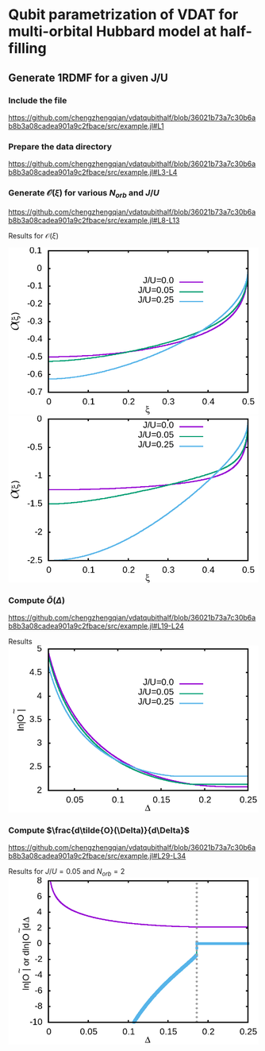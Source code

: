 # Qubit parametrization of VDAT for multi-orbital Hubbard model at half-filling

## Generate 1RDMF for a given J/U

### Include the file
https://github.com/chengzhengqian/vdatqubithalf/blob/36021b73a7c30b6ab8b3a08cadea901a9c2fbace/src/example.jl#L1

### Prepare the data directory 
https://github.com/chengzhengqian/vdatqubithalf/blob/36021b73a7c30b6ab8b3a08cadea901a9c2fbace/src/example.jl#L3-L4

### Generate $`\mathcal{O}(\xi)`$ for various $`N_{orb}`$ and  $`J/U`$
https://github.com/chengzhengqian/vdatqubithalf/blob/36021b73a7c30b6ab8b3a08cadea901a9c2fbace/src/example.jl#L8-L13

Results for $`\mathcal{O}(\xi)`$ 

![plot](./src/gene_plots/plot_xi_O_norb2_JU_0.0%200.05%200.25.png?raw=true)
![plot](./src/gene_plots/plot_xi_O_norb5_JU_0.0%200.05%200.25.png?raw=true)

### Compute $`\tilde{O}(\Delta)`$
https://github.com/chengzhengqian/vdatqubithalf/blob/36021b73a7c30b6ab8b3a08cadea901a9c2fbace/src/example.jl#L19-L24

Results
![plot](./src/gene_plots/plot_tildeO_Delta_norb2_JU_0.0%200.05%200.25.png?raw=true)

### Compute $`\frac{d\tilde{O}(\Delta)}{d\Delta}`$
https://github.com/chengzhengqian/vdatqubithalf/blob/36021b73a7c30b6ab8b3a08cadea901a9c2fbace/src/example.jl#L29-L34

Results for $`J/U=0.05`$ and $`N_{orb}=2`$
![plot](./src/gene_plots/plot_tildeO_and_derivative_in_log_norb2_JU_0.05.png?raw=true)









